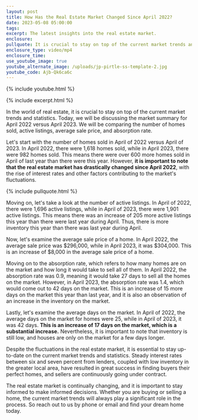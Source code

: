 ```yaml
---
layout: post
title: How Has the Real Estate Market Changed Since April 2022?
date: 2023-05-08 05:00:00
tags:
excerpt: The latest insights into the real estate market.
enclosure:
pullquote: It is crucial to stay on top of the current market trends and statistics.
enclosure_type: video/mp4
enclosure_time:
use_youtube_image: true
youtube_alternate_image: /uploads/jp-pirtle-ss-template-2.jpg
youtube_code: Ajb-Qk6ca6c
---
```

{% include youtube.html %}

{% include excerpt.html %}

In the world of real estate, it is crucial to stay on top of the current market trends and statistics. Today, we will be discussing the market summary for April 2022 versus April 2023. We will be comparing the number of homes sold, active listings, average sale price, and absorption rate.

Let's start with the number of homes sold in April of 2022 versus April of 2023. In April 2022, there were 1,618 homes sold, while in April 2023, there were 982 homes sold. This means there were over 600 more homes sold in April of last year than there were this year. However, **it is important to note that the real estate market has drastically changed since April 2022**, with the rise of interest rates and other factors contributing to the market's fluctuations.

{% include pullquote.html %}

Moving on, let's take a look at the number of active listings. In April of 2022, there were 1,696 active listings, while in April of 2023, there were 1,901 active listings. This means there was an increase of 205 more active listings this year than there were last year during April. Thus, there is more inventory this year than there was last year during April.

Now, let's examine the average sale price of a home. In April 2022, the average sale price was $296,000, while in April 2023, it was $304,000. This is an increase of $8,000 in the average sale price of a home.

Moving on to the absorption rate, which refers to how many homes are on the market and how long it would take to sell all of them. In April 2022, the absorption rate was 0.9, meaning it would take 27 days to sell all the homes on the market. However, in April 2023, the absorption rate was 1.4, which would come out to 42 days on the market. This is an increase of 15 more days on the market this year than last year, and it is also an observation of an increase in the inventory on the market.

Lastly, let's examine the average days on the market. In April of 2022, the average days on the market for homes were 25, while in April of 2023, it was 42 days. **This is an increase of 17 days on the market, which is a substantial increase.** Nevertheless, it is important to note that inventory is still low, and houses are only on the market for a few days longer.

Despite the fluctuations in the real estate market, it is essential to stay up-to-date on the current market trends and statistics. Steady interest rates between six and seven percent from lenders, coupled with low inventory in the greater local area, have resulted in great success in finding buyers their perfect homes, and sellers are continuously going under contract.

The real estate market is continually changing, and it is important to stay informed to make informed decisions. Whether you are buying or selling a home, the current market trends will always play a significant role in the process. So reach out to us by phone or email and find your dream home today.